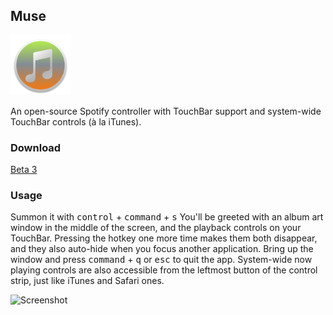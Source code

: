 ## Muse

<img src=Muse/Assets.xcassets/AppIcon.appiconset/icon-512@2x.png width="96">

An open-source Spotify controller with TouchBar support and system-wide TouchBar controls (à la iTunes).

### Download
[Beta 3](https://github.com/xzzz9097/Muse/releases/tag/v1.0-beta.3)

### Usage
Summon it with <kbd>control</kbd> + <kbd>command</kbd> + <kbd>s</kbd>
You'll be greeted with an album art window in the middle of the screen, and the playback controls on your TouchBar. Pressing the hotkey one more time makes them both disappear, and they also auto-hide when you focus another application. Bring up the window and press <kbd>command</kbd> + <kbd>q</kbd> or <kbd>esc</kbd> to quit the app.
System-wide now playing controls are also accessible from the leftmost button of the control strip, just like iTunes and Safari ones.

![Screenshot](Screenshot.png)
